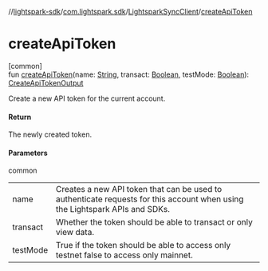 //[lightspark-sdk](../../../index.md)/[com.lightspark.sdk](../index.md)/[LightsparkSyncClient](index.md)/[createApiToken](create-api-token.md)

# createApiToken

[common]\
fun [createApiToken](create-api-token.md)(name: [String](https://kotlinlang.org/api/latest/jvm/stdlib/kotlin/-string/index.html), transact: [Boolean](https://kotlinlang.org/api/latest/jvm/stdlib/kotlin/-boolean/index.html), testMode: [Boolean](https://kotlinlang.org/api/latest/jvm/stdlib/kotlin/-boolean/index.html)): [CreateApiTokenOutput](../../com.lightspark.sdk.model/-create-api-token-output/index.md)

Create a new API token for the current account.

#### Return

The newly created token.

#### Parameters

common

| | |
|---|---|
| name | Creates a new API token that can be used to authenticate requests for this account when using the     Lightspark APIs and SDKs. |
| transact | Whether the token should be able to transact or only view data. |
| testMode | True if the token should be able to access only testnet false to access only mainnet. |

